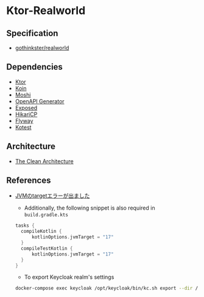 # Ktor-Realworld

## Specification

- [gothinkster/realworld](https://github.com/gothinkster/realworld)

## Dependencies

- [Ktor](https://github.com/ktorio/ktor)
- [Koin](https://github.com/InsertKoinIO/koin)
- [Moshi](https://github.com/square/moshi)
- [OpenAPI Generator](https://github.com/OpenAPITools/openapi-generator)
- [Exposed](https://github.com/JetBrains/Exposed)
- [HikariCP](https://github.com/brettwooldridge/HikariCP)
- [Flyway](https://github.com/flyway/flyway/)
- [Kotest](https://github.com/kotest/kotest)

## Architecture

- [The Clean Architecture](https://blog.cleancoder.com/uncle-bob/2012/08/13/the-clean-architecture.html)

## References

- [JVMのtargetエラーが出ました](https://www.techback.info/kotlin-jvm-error/)
  - Additionally, the following snippet is also required in `build.gradle.kts`
  ```kotlin
  tasks {
    compileKotlin {
        kotlinOptions.jvmTarget = "17"
    }
    compileTestKotlin {
        kotlinOptions.jvmTarget = "17"
    }
  }
  ```

  - To export Keycloak realm's settings
  ```bash
  docker-compose exec keycloak /opt/keycloak/bin/kc.sh export --dir /opt/keycloak/data/import --realm real-world
  ```
